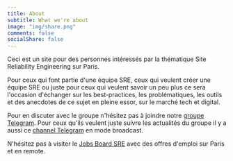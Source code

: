 ```yaml
---
title: About
subtitle: What we're about
image: "img/share.png"
comments: false
socialShare: false
---
```


Ceci est un site pour des personnes intéressés par la thématique Site
Reliability Engineering sur Paris.

Pour ceux qui font partie d'une équipe SRE, ceux qui veulent créer une équipe
SRE ou juste pour ceux qui veulent savoir un peu plus ce sera l'occasion
d'échanger sur les best-practices, les problématiques, les outils et des
anecdotes de ce sujet en pleine essor, sur le marché tech et digital.

Pour en discuter avec le groupe n'hésitez pas à joindre notre [groupe
Telegram](https://t.me/joinchat/HjS_51LZVJ6cJ-D3K-r-iA).  Pour ceux qu'ils
veulent juste suivre les actualités du groupe il y a aussi ce [channel
Telegram](https://t.me/SREParisNews) en mode broadcast.

N'hésitez pas à visiter le [Jobs Board SRE](/page/job-board/) avec des offres
d'emploi sur Paris et en remote.
